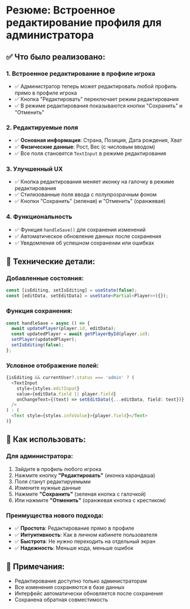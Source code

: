 # Резюме: Встроенное редактирование профиля для администратора

## ✅ Что было реализовано:

### 1. **Встроенное редактирование в профиле игрока**
- ✅ Администратор теперь может редактировать любой профиль прямо в профиле игрока
- ✅ Кнопка "Редактировать" переключает режим редактирования
- ✅ В режиме редактирования показываются кнопки "Сохранить" и "Отменить"

### 2. **Редактируемые поля**
- ✅ **Основная информация**: Страна, Позиция, Дата рождения, Хват
- ✅ **Физические данные**: Рост, Вес (с числовым вводом)
- ✅ Все поля становятся `TextInput` в режиме редактирования

### 3. **Улучшенный UX**
- ✅ Кнопка редактирования меняет иконку на галочку в режиме редактирования
- ✅ Стилизованные поля ввода с полупрозрачным фоном
- ✅ Кнопки "Сохранить" (зеленая) и "Отменить" (оранжевая)

### 4. **Функциональность**
- ✅ Функция `handleSave()` для сохранения изменений
- ✅ Автоматическое обновление данных после сохранения
- ✅ Уведомления об успешном сохранении или ошибках

## 🔧 Технические детали:

### Добавленные состояния:
```typescript
const [isEditing, setIsEditing] = useState(false);
const [editData, setEditData] = useState<Partial<Player>>({});
```

### Функция сохранения:
```typescript
const handleSave = async () => {
  await updatePlayer(player.id, editData);
  const updatedPlayer = await getPlayerById(player.id);
  setPlayer(updatedPlayer);
  setIsEditing(false);
};
```

### Условное отображение полей:
```typescript
{isEditing && currentUser?.status === 'admin' ? (
  <TextInput
    style={styles.editInput}
    value={editData.field || player.field}
    onChangeText={(text) => setEditData({...editData, field: text})}
  />
) : (
  <Text style={styles.infoValue}>{player.field}</Text>
)}
```

## 🚀 Как использовать:

### Для администратора:
1. Зайдите в профиль любого игрока
2. Нажмите кнопку **"Редактировать"** (иконка карандаша)
3. Поля станут редактируемыми
4. Измените нужные данные
5. Нажмите **"Сохранить"** (зеленая кнопка с галочкой)
6. Или нажмите **"Отменить"** (оранжевая кнопка с крестиком)

### Преимущества нового подхода:
- ✅ **Простота**: Редактирование прямо в профиле
- ✅ **Интуитивность**: Как в личном кабинете пользователя
- ✅ **Быстрота**: Не нужно переходить на отдельный экран
- ✅ **Надежность**: Меньше кода, меньше ошибок

## 📝 Примечания:
- Редактирование доступно только администраторам
- Все изменения сохраняются в базе данных
- Интерфейс автоматически обновляется после сохранения
- Сохранена обратная совместимость 